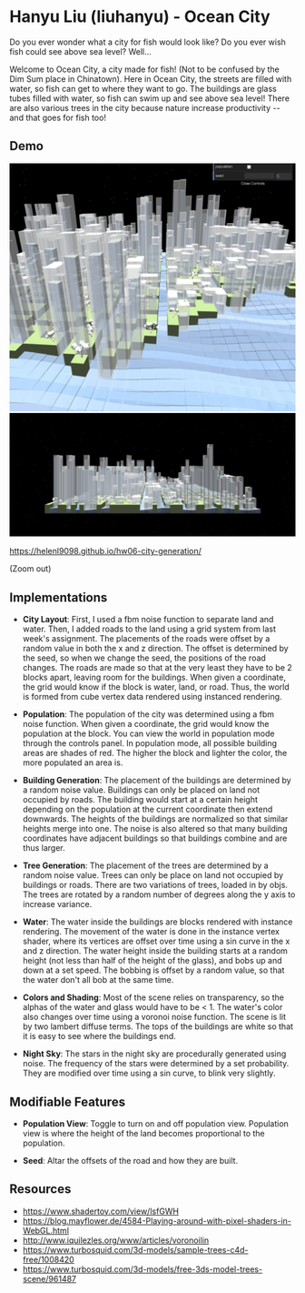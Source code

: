 # Hanyu Liu (liuhanyu) - Ocean City

Do you ever wonder what a city for fish would look like? Do you ever wish fish could see above sea level? Well...

Welcome to Ocean City, a city made for fish! (Not to be confused by the Dim Sum place in Chinatown). Here in Ocean City, the streets are filled with water, so fish can get to where they want to go. The buildings are glass tubes filled with water, so fish can swim up and see above sea level! There are also various trees in the city because nature increase productivity -- and that goes for fish too!


## Demo

![](capture1.png)
![](capture2.png)

https://helenl9098.github.io/hw06-city-generation/ 

(Zoom out)


## Implementations


- __City Layout__: First, I used a fbm noise function to separate land and water. Then, I added roads to the land using a grid system from last week's assignment. The placements of the roads were offset by a random value in both the x and z direction. The offset is determined by the seed, so when we change the seed, the positions of the road changes. The roads are made so that at the very least they have to be 2 blocks apart, leaving room for the buildings. When given a coordinate, the grid would know if the block is water, land, or road. Thus, the world is formed from cube vertex data rendered using instanced rendering. 


- __Population__: The population of the city was determined using a fbm noise function. When given a coordinate, the grid would know the population at the block. You can view the world in population mode through the controls panel. In population mode, all possible building areas are shades of red. The higher the block and lighter the color, the more populated an area is. 


- __Building Generation__: The placement of the buildings are determined by a random noise value. Buildings can only be placed on land not occupied by roads. The building would start at a certain height depending on the population at the current coordinate then extend downwards. The heights of the buildings are normalized so that similar heights merge into one. The noise is also altered so that many building coordinates have adjacent buildings so that buildings combine and are thus larger.  


- __Tree Generation__: The placement of the trees are determined by a random noise value. Trees can only be place on land not occupied by buildings or roads. There are two variations of trees, loaded in by objs. The trees are rotated by a random number of degrees along the y axis to increase variance. 


- __Water__: The water inside the buildings are blocks rendered with instance rendering. The movement of the water is done in the instance vertex shader, where its vertices are offset over time using a sin curve in the x and z direction. The water height inside the building starts at a random height (not less than half of the height of the glass), and bobs up and down at a set speed. The bobbing is offset by a random value, so that the water don't all bob at the same time. 


- __Colors and Shading__: Most of the scene relies on transparency, so the alphas of the water and glass would have to be < 1. The water's color also changes over time using a voronoi noise function. The scene is lit by two lambert diffuse terms. The tops of the buildings are white so that it is easy to see where the buildings end.  


- __Night Sky__: The stars in the night sky are procedurally generated using noise. The frequency of the stars were determined by a set probability. They are modified over time using a sin curve, to blink very slightly. 



## Modifiable Features

- __Population View__: Toggle to turn on and off population view. Population view is where the height of the land becomes proportional to the population. 


- __Seed__: Altar the offsets of the road and how they are built. 


## Resources
- https://www.shadertoy.com/view/lsfGWH
- https://blog.mayflower.de/4584-Playing-around-with-pixel-shaders-in-WebGL.html
- http://www.iquilezles.org/www/articles/voronoilin
- https://www.turbosquid.com/3d-models/sample-trees-c4d-free/1008420
- https://www.turbosquid.com/3d-models/free-3ds-model-trees-scene/961487

